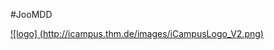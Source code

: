 #JooMDD

[![logo] (http://icampus.thm.de/images/iCampusLogo_V2.png)](http://icampus.thm.de "Homepage of iCampus") 



